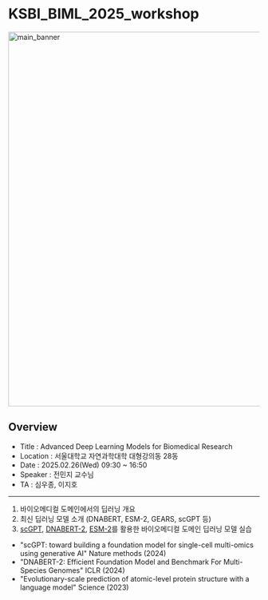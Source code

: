 # KSBI_BIML_2025_workshop

<img width="750" alt="main_banner" src="https://github.com/user-attachments/assets/c70bd4b9-dfbc-43e0-9e0c-7dba6a3ce009">


Overview
----------
- Title : Advanced Deep Learning Models for Biomedical Research
- Location : 서울대학교 자연과학대학 대형강의동 28동
- Date : 2025.02.26(Wed) 09:30 ~ 16:50
- Speaker : 전민지 교수님
- TA : 심우종, 이지호
----------

1. 바이오메디컬 도메인에서의 딥러닝 개요
2. 최신 딥러닝 모델 소개 (DNABERT, ESM-2, GEARS, scGPT 등)
3. [scGPT](https://www.nature.com/articles/s41592-024-02201-0), [DNABERT-2](https://openreview.net/forum?id=oMLQB4EZE1), [ESM-2](https://www.science.org/doi/10.1126/science.ade2574)를 활용한 바이오메디컬 도메인 딥러닝 모델 실습      
- "scGPT: toward building a foundation model for single-cell multi-omics using generative AI" Nature methods (2024)
- "DNABERT-2: Efficient Foundation Model and Benchmark For Multi-Species Genomes" ICLR (2024)
- "Evolutionary-scale prediction of atomic-level protein structure with a language model" Science (2023)



